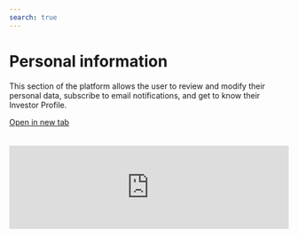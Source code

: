 ```yaml
---
search: true
---
```


# Personal information

This section of the platform allows the user to review and modify their personal data, subscribe to email notifications, and get to know their Investor Profile.

[Open in new tab](https://widgets.modyo.com/inversiones/personal-info)
<iframe id="widgetFrame" src="https://widgets.modyo.com/inversiones/personal-info" width="100%" frameBorder="0" style="overflow:auto;margin-top:20px;"/>

| Feature                   | Description                                                                                                                                                                                                                                                                                                                                         |
|---------------------------------|-----------------------------------------------------------------------------------------------------------------------------------------------------------------------------------------------------------------------------------------------------------------------------------------------------------------------------------------------------|
| Personal Data                | This allows you to verify and/or change user information. It delivers information about your account manager and how to contact them.                                                                                                                                                                                                                  |
| Investor Profile        | View the current Investor Profile and the date the survey was conducted. It allows to recommend what type of investment should be considered based on the current investor profile. It includes information associated with the survey, such as what is measured, why it is important, what should be the periodicity to conduct it, etc. |
| Password Change                 | Allows you to make a password change and displays the necessary features for the new password (maximum and minimum length, characters, uppercase and lowercase, numbers, etc.).                                                                                                                                                                  |
| Subscription of email submissions | It allows you to subscribe to sending information about maps, reports, tax certificates and other documents.                                                                                                                                                                                                                                  |


<script>

  export default {
    mounted() {

      function setIframeHeightCO(id, ht) {
          var ifrm = document.getElementById(id);
          if(ifrm) {
            ifrm.style.height = ht + 4 + "px";
          }
      }
      // iframed document sends its height using postMessage
      function handleDocHeightMsg(e) {
          // check origin
          if ( e.origin === 'https://widgets.modyo.com' ) {
              // parse data
              var data = JSON.parse( e.data );

              console.log('data:', data)
              // check data object
              if ( data['docHeight'] ) {
                  setIframeHeightCO( 'widgetFrame', data['docHeight'] );
              } else {
                  setIframeHeightCO( 'widgetFrame', 700 );
              }
          }
      }

      // assign message handler
      if ( window.addEventListener ) {
          window.addEventListener('message', handleDocHeightMsg, false);
      }
    }
  }

</script>
